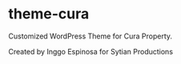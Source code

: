 # theme-cura
Customized WordPress Theme for Cura Property.

Created by Inggo Espinosa for Sytian Productions
